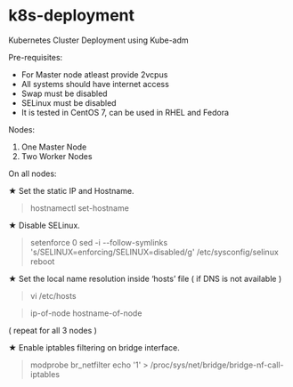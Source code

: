 # k8s-deployment
Kubernetes Cluster Deployment using Kube-adm

Pre-requisites:

* For Master node atleast provide 2vcpus
* All systems should have internet access
* Swap must be disabled
* SELinux must be disabled
* It is tested in CentOS 7, can be used in RHEL and Fedora

Nodes: 
 
1. One Master Node  
2. Two Worker Nodes 

On all nodes: 
 
★ Set the static IP and Hostname. 
 
 > hostnamectl   set-hostname   <node-hostname> 
 
★ Disable SELinux. 
 
> setenforce 0 
> sed -i --follow-symlinks 's/SELINUX=enforcing/SELINUX=disabled/g' /etc/sysconfig/selinux 
> reboot 
 
★ Set the local name resolution inside ‘hosts’ file ( if DNS is not available ) 
 
> vi  /etc/hosts 
 
> ip-of-node  hostname-of-node

( repeat for all 3 nodes ) 
  
  
★ Enable iptables filtering on bridge interface. 
 
> modprobe br_netfilter 
> echo '1' > /proc/sys/net/bridge/bridge-nf-call-iptables 



